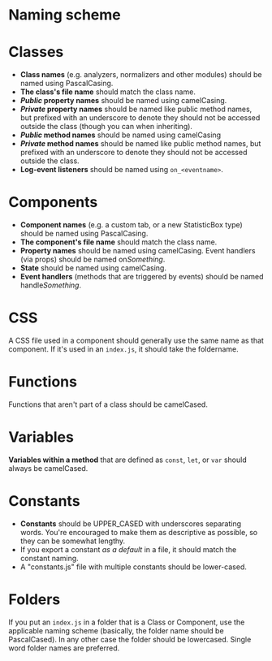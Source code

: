 # Naming scheme

# Classes

- **Class names** (e.g. analyzers, normalizers and other modules) should be named using PascalCasing.
- **The class's file name** should match the class name.
- **_Public_ property names** should be named using camelCasing.
- **_Private_ property names** should be named like public method names, but prefixed with an underscore to denote they should not be accessed outside the class (though you can when inheriting).
- **_Public_ method names** should be named using camelCasing
- **_Private_ method names** should be named like public method names, but prefixed with an underscore to denote they should not be accessed outside the class.
- **Log-event listeners** should be named using `on_<eventname>`.

# Components

- **Component names** (e.g. a custom tab, or a new StatisticBox type) should be named using PascalCasing.
- **The component's file name** should match the class name.
- **Property names** should be named using camelCasing. Event handlers (via props) should be named on*Something*.
- **State** should be named using camelCasing.
- **Event handlers** (methods that are triggered by events) should be named handle*Something*.

# CSS

A CSS file used in a component should generally use the same name as that component. If it's used in an `index.js`, it should take the foldername.

# Functions

Functions that aren't part of a class should be camelCased.

# Variables

**Variables within a method** that are defined as `const`, `let`, or `var` should always be camelCased.

# Constants

- **Constants** should be UPPER_CASED with underscores separating words. You're encouraged to make them as descriptive as possible, so they can be somewhat lengthy.
- If you export a constant _as a default_ in a file, it should match the constant naming.
- A "constants.js" file with multiple constants should be lower-cased.

# Folders

If you put an `index.js` in a folder that is a Class or Component, use the applicable naming scheme (basically, the folder name should be PascalCased). In any other case the folder should be lowercased. Single word folder names are preferred.
